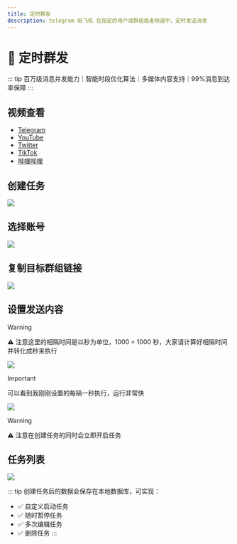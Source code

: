```yaml
---
title: 定时群发
description: telegram 纸飞机 在指定的用户或群组或者频道中，定时发送消息
---
```


# 🎯 定时群发

::: tip
百万级消息并发能力｜智能时段优化算法｜多媒体内容支持｜<span class="highlight">99%消息到达率保障</span>
:::

## 视频查看

- [Telegram](https://t.me/tgxproc/14)
- [YouTube](https://t.me/tgxproc/14)
- [Twitter](https://t.me/tgxproc/14)
- [TikTok](https://t.me/tgxproc/14)
- [哔哩哔哩](https://t.me/tgxproc/14)

## 创建任务

![](../assets/masstexting//qunfa_1.png)

## 选择账号

![](../assets/masstexting//qunfa_2.png)

## 复制目标群组链接

![](../assets/masstexting//qunfa_3.png)

## 设置发送内容

> [!WARNING]
> ⚠️ 注意这里的相隔时间是以秒为单位，1000 = 1000 秒，大家请计算好相隔时间并转化成秒来执行

![](../assets/masstexting//qunfa_4.png)

> [!IMPORTANT]
> 可以看到我刚刚设置的每隔一秒执行，运行非常快

![](../assets/masstexting//qunfa_5.png)

> [!WARNING]
> ⚠️ 注意在创建任务的同时会立即开启任务

## 任务列表

![](../assets/masstexting//qunfa_6.png)

::: tip
创建任务后的数据会保存在本地数据库，可实现：

- ✅ 自定义启动任务
- ✅ 随时暂停任务
- ✅ 多次编辑任务
- ✅ 删除任务
:::